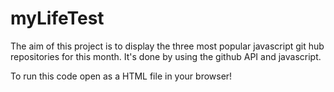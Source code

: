 # myLifeTest

The aim of this project is to display the three most popular javascript git hub repositories for this month. It's done by using the github API and javascript.

To run this code open as a HTML file in your browser!
